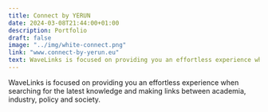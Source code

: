 ```yaml
---
title: Connect by YERUN
date: 2024-03-08T21:44:00+01:00
description: Portfolio
draft: false
image: "../img/white-connect.png"
link: "www.connect-by-yerun.eu"
text: WaveLinks is focused on providing you an effortless experience when searching for the latest knowledge and making links between academia, industry, policy and society.
---
```


WaveLinks is focused on providing you an effortless experience when searching for the latest knowledge and making links between academia, industry, policy and society.
